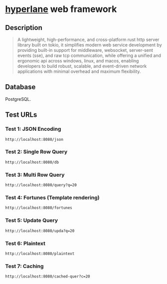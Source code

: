 # [hyperlane](https://github.com/hyperlane-dev/hyperlane) web framework

## Description

> A lightweight, high-performance, and cross-platform rust http server library built on tokio, it simplifies modern web service development by providing built-in support for middleware, websocket, server-sent events (sse), and raw tcp communication, while offering a unified and ergonomic api across windows, linux, and macos, enabling developers to build robust, scalable, and event-driven network applications with minimal overhead and maximum flexibility.

## Database

PostgreSQL.

## Test URLs

### Test 1: JSON Encoding

    http://localhost:8080/json

### Test 2: Single Row Query

    http://localhost:8080/db

### Test 3: Multi Row Query

    http://localhost:8080/query?q=20

### Test 4: Fortunes (Template rendering)

    http://localhost:8080/fortunes

### Test 5: Update Query

    http://localhost:8080/upda?q=20

### Test 6: Plaintext

    http://localhost:8080/plaintext

### Test 7: Caching

    http://localhost:8080/cached-quer?c=20
